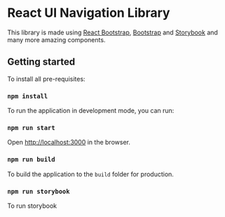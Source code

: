 # React UI Navigation Library

This library is made using [React Bootstrap](https://react-bootstrap.github.io), [Bootstrap](https://getbootstrap.com/) and [Storybook](https://storybook.js.org/) and many more amazing components.

## Getting started

To install all pre-requisites:

### `npm install`

To run the application in development mode, you can run:

### `npm run start`

Open [http://localhost:3000](http://localhost:3000) in the browser.

### `npm run build`

To build the application to the `build` folder for production.

### `npm run storybook`

To run storybook
